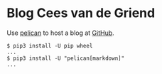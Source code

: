 # Blog Cees van de Griend

Use [pelican](https://getpelican) to host a blog at [GitHub](https://www.github.com/).

```
$ pip3 install -U pip wheel
...
$ pip3 install -U "pelican[markdown]"
...
```